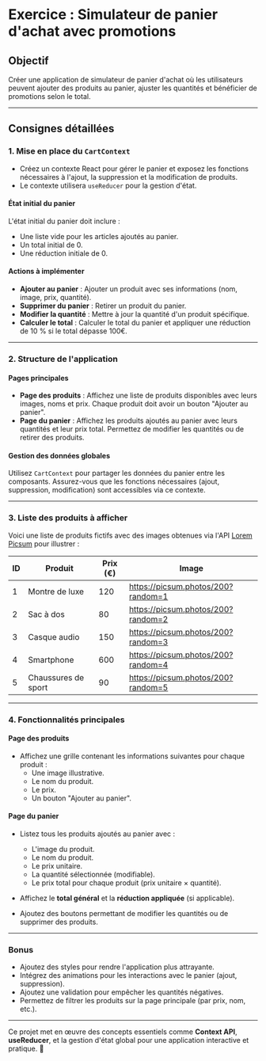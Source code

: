 # Exercice : Simulateur de panier d'achat avec promotions

## Objectif
Créer une application de simulateur de panier d'achat où les utilisateurs peuvent ajouter des produits au panier, ajuster les quantités et bénéficier de promotions selon le total.

---

## Consignes détaillées

### 1. Mise en place du `CartContext`
- Créez un contexte React pour gérer le panier et exposez les fonctions nécessaires à l'ajout, la suppression et la modification de produits.
- Le contexte utilisera `useReducer` pour la gestion d'état.

#### État initial du panier
L'état initial du panier doit inclure :
- Une liste vide pour les articles ajoutés au panier.
- Un total initial de 0.
- Une réduction initiale de 0.

#### Actions à implémenter
- **Ajouter au panier** : Ajouter un produit avec ses informations (nom, image, prix, quantité).
- **Supprimer du panier** : Retirer un produit du panier.
- **Modifier la quantité** : Mettre à jour la quantité d'un produit spécifique.
- **Calculer le total** : Calculer le total du panier et appliquer une réduction de 10 % si le total dépasse 100€.

---

### 2. Structure de l'application

#### Pages principales
- **Page des produits** : Affichez une liste de produits disponibles avec leurs images, noms et prix. Chaque produit doit avoir un bouton "Ajouter au panier".
- **Page du panier** : Affichez les produits ajoutés au panier avec leurs quantités et leur prix total. Permettez de modifier les quantités ou de retirer des produits.

#### Gestion des données globales
Utilisez `CartContext` pour partager les données du panier entre les composants. Assurez-vous que les fonctions nécessaires (ajout, suppression, modification) sont accessibles via ce contexte.

---

### 3. Liste des produits à afficher
Voici une liste de produits fictifs avec des images obtenues via l'API [Lorem Picsum](https://picsum.photos) pour illustrer :

| ID  | Produit               | Prix (€) | Image                              |
|-----|-----------------------|----------|------------------------------------|
| 1   | Montre de luxe        | 120      | https://picsum.photos/200?random=1 |
| 2   | Sac à dos             | 80       | https://picsum.photos/200?random=2 |
| 3   | Casque audio          | 150      | https://picsum.photos/200?random=3 |
| 4   | Smartphone            | 600      | https://picsum.photos/200?random=4 |
| 5   | Chaussures de sport   | 90       | https://picsum.photos/200?random=5 |

---

### 4. Fonctionnalités principales

#### Page des produits
- Affichez une grille contenant les informations suivantes pour chaque produit :
    - Une image illustrative.
    - Le nom du produit.
    - Le prix.
    - Un bouton "Ajouter au panier".

#### Page du panier
- Listez tous les produits ajoutés au panier avec :
    - L'image du produit.
    - Le nom du produit.
    - Le prix unitaire.
    - La quantité sélectionnée (modifiable).
    - Le prix total pour chaque produit (prix unitaire × quantité).

- Affichez le **total général** et la **réduction appliquée** (si applicable).
- Ajoutez des boutons permettant de modifier les quantités ou de supprimer des produits.

---

### Bonus
- Ajoutez des styles pour rendre l'application plus attrayante.
- Intégrez des animations pour les interactions avec le panier (ajout, suppression).
- Ajoutez une validation pour empêcher les quantités négatives.
- Permettez de filtrer les produits sur la page principale (par prix, nom, etc.).

---

Ce projet met en œuvre des concepts essentiels comme **Context API**, **useReducer**, et la gestion d'état global pour une application interactive et pratique. 🚀